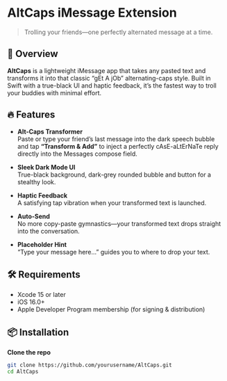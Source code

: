 # AltCaps iMessage Extension

> Trolling your friends—one perfectly alternated message at a time.

## 🚀 Overview

**AltCaps** is a lightweight iMessage app that takes any pasted text and transforms it into that classic “gEt A jOb” alternating-caps style. Built in Swift with a true-black UI and haptic feedback, it’s the fastest way to troll your buddies with minimal effort.

## 🔥 Features

- **Alt-Caps Transformer**  
  Paste or type your friend’s last message into the dark speech bubble and tap **“Transform & Add”** to inject a perfectly cAsE-aLtErNaTe reply directly into the Messages compose field.

- **Sleek Dark Mode UI**  
  True-black background, dark-grey rounded bubble and button for a stealthy look.

- **Haptic Feedback**  
  A satisfying tap vibration when your transformed text is launched.

- **Auto-Send**  
  No more copy-paste gymnastics—your transformed text drops straight into the conversation.

- **Placeholder Hint**  
  “Type your message here…” guides you to where to drop your text.

## 🛠 Requirements

- Xcode 15 or later  
- iOS 16.0+  
- Apple Developer Program membership (for signing & distribution)

## 📦 Installation

**Clone the repo**  
   ```bash
   git clone https://github.com/yourusername/AltCaps.git
   cd AltCaps
